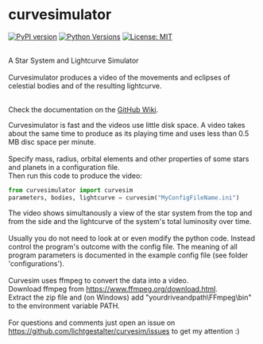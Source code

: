 # curvesimulator
[![PyPI version](https://badge.fury.io/py/curvesimulator.svg)](https://badge.fury.io/py/curvesimulator)
[![Python Versions](https://img.shields.io/pypi/pyversions/curvesimulator.svg)](https://pypi.org/project/curvesimulator/)
[![License: MIT](https://img.shields.io/badge/License-MIT-yellow.svg)](https://opensource.org/licenses/MIT)

<br>
A Star System and Lightcurve Simulator<br>
<br>
Curvesimulator produces a video of the movements and eclipses of celestial bodies and of the resulting lightcurve.<br>
<br>

Check the documentation on the [GitHub Wiki](https://github.com/lichtgestalter/curvesimulator/wiki).
<br>

Curvesimulator is fast and the videos use little disk space. A video takes about the same time to produce as its playing time and uses less than 0.5 MB disc space per minute.<br>
<br>
Specify mass, radius, orbital elements and other properties of some stars and planets in a configuration file.<br>
Then run this code to produce the video:
```python
from curvesimulator import curvesim
parameters, bodies, lightcurve = curvesim("MyConfigFileName.ini")
```
The video shows simultanously a view of the star system from the top and from the side and
the lightcurve of the system's total luminosity over time.<br>
<br>
Usually you do not need to look at or even modify the python code. Instead control the program's
outcome with the config file. The meaning of all program parameters is documented in the example config file (see folder 'configurations').<br>
<br>
Curvesim uses ffmpeg to convert the data into a video. <br> 
Download ffmpeg from https://www.ffmpeg.org/download.html. <br>
Extract the zip file and (on Windows) add "yourdriveandpath\FFmpeg\bin" to the environment variable PATH.<br>
<br>
For questions and comments just open an issue on https://github.com/lichtgestalter/curvesim/issues to get my attention :)<br>
